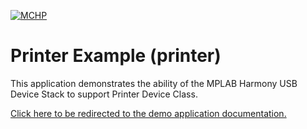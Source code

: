 

[![MCHP](https://www.microchip.com/ResourcePackages/Microchip/assets/dist/images/logo.png)](https://www.microchip.com)

# Printer Example (printer)

This application demonstrates the ability of the MPLAB Harmony USB Device Stack to support Printer Device Class.

[Click here to be redirected to the demo application documentation.](https://onlinedocs.microchip.com/v2/keyword-lookup?keyword=USB_APPS_DEVICE_PRINTER_EXAMPLE&redirect=true)
